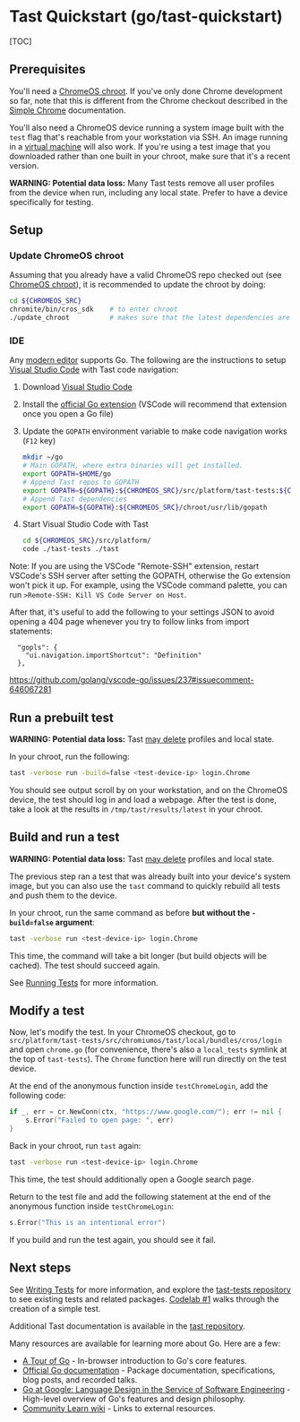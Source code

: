 # Tast Quickstart (go/tast-quickstart)

[TOC]

## Prerequisites

You'll need a [ChromeOS chroot]. If you've only done Chrome development so far,
note that this is different from the Chrome checkout described in the
[Simple Chrome] documentation.

You'll also need a ChromeOS device running a system image built with the `test`
flag that's reachable from your workstation via SSH. An image running in a
[virtual machine] will also work. If you're using a test image that you
downloaded rather than one built in your chroot, make sure that it's a recent
version.

<a name="dataloss"></a> **WARNING: Potential data loss:**  Many Tast tests
remove all user profiles from the device when run, including any local state.
Prefer to have a device specifically for testing.

[ChromeOS chroot]: http://www.chromium.org/chromium-os/quick-start-guide
[Simple Chrome]: https://chromium.googlesource.com/chromiumos/docs/+/main/simple_chrome_workflow.md
[virtual machine]: https://chromium.googlesource.com/chromiumos/docs/+/main/cros_vm.md

## Setup

### Update ChromeOS chroot

Assuming that you already have a valid ChromeOS repo checked out (see
[ChromeOS chroot]), it is recommended to update the chroot by doing:

```sh
cd ${CHROMEOS_SRC}
chromite/bin/cros_sdk    # to enter chroot
./update_chroot          # makes sure that the latest dependencies are installed
```

### IDE

Any [modern editor] supports Go. The following are the instructions to setup
[Visual Studio Code] with Tast code navigation:

1.  Download [Visual Studio Code]
2.  Install the [official Go extension] (VSCode will recommend that extension
    once you open a Go file)
3.  Update the `GOPATH` environment variable to make code navigation works (`F12` key)

    ```sh
    mkdir ~/go
    # Main GOPATH, where extra binaries will get installed.
    export GOPATH=$HOME/go
    # Append Tast repos to GOPATH
    export GOPATH=${GOPATH}:${CHROMEOS_SRC}/src/platform/tast-tests:${CHROMEOS_SRC}/src/platform/tast
    # Append Tast dependencies
    export GOPATH=${GOPATH}:${CHROMEOS_SRC}/chroot/usr/lib/gopath
    ```

4.  Start Visual Studio Code with Tast

    ```sh
    cd ${CHROMEOS_SRC}/src/platform/
    code ./tast-tests ./tast
    ```

Note: If you are using the VSCode "Remote-SSH" extension, restart
VSCode's SSH server after setting the GOPATH, otherwise the Go
extension won't pick it up. For example, using the VSCode command
palette, you can run `>Remote-SSH: Kill VS Code Server on Host`.

After that, it's useful to add the following to your settings JSON to
avoid opening a 404 page whenever you try to follow links from import
statements:

```
  "gopls": {
    "ui.navigation.importShortcut": "Definition"
  },
```

https://github.com/golang/vscode-go/issues/237#issuecomment-646067281

[modern editor]: https://github.com/golang/go/wiki/IDEsAndTextEditorPlugins
[Visual Studio Code]: https://code.visualstudio.com/
[official Go extension]: https://code.visualstudio.com/docs/languages/go

## Run a prebuilt test

**WARNING: Potential data loss:** Tast [may delete](#dataloss) profiles and
local state.

In your chroot, run the following:

```sh
tast -verbose run -build=false <test-device-ip> login.Chrome
```

You should see output scroll by on your workstation, and on the ChromeOS
device, the test should log in and load a webpage. After the test is done, take
a look at the results in `/tmp/tast/results/latest` in your chroot.

## Build and run a test

**WARNING: Potential data loss:** Tast [may delete](#dataloss) profiles and
local state.

The previous step ran a test that was already built into your device's system
image, but you can also use the `tast` command to quickly rebuild all tests and
push them to the device.

In your chroot, run the same command as before **but without the `-build=false`
argument**:

```sh
tast -verbose run <test-device-ip> login.Chrome
```

This time, the command will take a bit longer (but build objects will be
cached). The test should succeed again.

See [Running Tests] for more information.

[Running Tests]: running_tests.md

## Modify a test

Now, let's modify the test. In your ChromeOS checkout, go to
`src/platform/tast-tests/src/chromiumos/tast/local/bundles/cros/login` and open
`chrome.go` (for convenience, there's also a `local_tests` symlink at the
top of `tast-tests`). The `Chrome` function here will run directly on the
test device.

At the end of the anonymous function inside `testChromeLogin`, add the following code:

```go
if _, err = cr.NewConn(ctx, "https://www.google.com/"); err != nil {
	s.Error("Failed to open page: ", err)
}
```

Back in your chroot, run `tast` again:

```sh
tast -verbose run <test-device-ip> login.Chrome
```

This time, the test should additionally open a Google search page.

Return to the test file and add the following statement at the end of the
anonymous function inside `testChromeLogin`:

```go
s.Error("This is an intentional error")
```

If you build and run the test again, you should see it fail.

## Next steps

See [Writing Tests] for more information, and explore the
[tast-tests repository] to see existing tests and related packages. [Codelab #1]
walks through the creation of a simple test.

Additional Tast documentation is available in the [tast repository].

Many resources are available for learning more about Go. Here are a few:

*   [A Tour of Go] - In-browser introduction to Go's core features.
*   [Official Go documentation] - Package documentation, specifications, blog
    posts, and recorded talks.
*   [Go at Google: Language Design in the Service of Software Engineering] -
    High-level overview of Go's features and design philosophy.
*   [Community Learn wiki] - Links to external resources.

[Writing Tests]: writing_tests.md
[tast-tests repository]: https://chromium.googlesource.com/chromiumos/platform/tast-tests/
[Codelab #1]: codelab_1.md
[tast repository]: https://chromium.googlesource.com/chromiumos/platform/tast/
[A Tour of Go]: https://tour.golang.org/
[Official Go documentation]: https://golang.org/doc/
[Go at Google: Language Design in the Service of Software Engineering]: https://talks.golang.org/2012/splash.article
[Community Learn wiki]: https://github.com/golang/go/wiki/Learn
